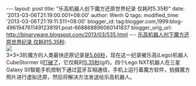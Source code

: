 --- layout: post title: "乐高机器人创下魔方还原世界纪录 仅耗时5.35秒"
date: '2013-03-06T21:19:00.001+08:00' author: Wenh Q tags:
modified\_time: '2013-03-06T21:19:11.511+08:00' blogger\_id:
tag:blogger.com,1999:blog-4961947611491238191.post-668868896060141837
blogger\_orig\_url: http://binaryware.blogspot.com/2013/03/535.html ---
[乐高机器人创下魔方还原世界纪录
仅耗时5.35秒](http://www.jpgcs.com/post.aspx?id=753c5b24-cf4e-49af-ad84-f5039fd99201):
\
![](http://www.jpgcs.com/image.axd?picture=2011%2f10%2f20235705funny-gif-Rubiks-cube-solving-machine.gif)\
3×3×3阶魔方的人类最快还原记录是[5.66秒](http://www.worldcubeassociation.org/results/regions.php)，现在这一纪录被乐高(Lego)机器人CubeStormer
II[打破了](http://singularityhub.com/2011/10/19/lego-robot-beats-human-world-record-for-solving-the-rubiks-cube/)，它仅耗时[5.35秒](https://lh5.googleusercontent.com/-vxNplbzrIa0/Tp--decUfBI/AAAAAAAAFIw/OAdiBOP3yc0/w396/funny-gif-Rubiks-cube-solving-machine.gif)(gif)。四个Lego
NXT机器人在三星Galaxy
SII智能手机控制下通过蓝牙互相通信，手机上运行着魔方软件，拍摄魔方照片进行虚拟还原，然后将解决方法发送给乐高机器人。
